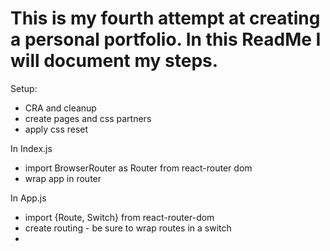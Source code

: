 # This is my fourth attempt at creating a personal portfolio. In this ReadMe I will document my steps.

Setup:
- CRA and cleanup
- create pages and css partners
- apply css reset

In Index.js
- import BrowserRouter as Router from react-router dom
- wrap app in router

In App.js
- import {Route, Switch} from react-router-dom
- create routing - be sure to wrap routes in a switch
- 